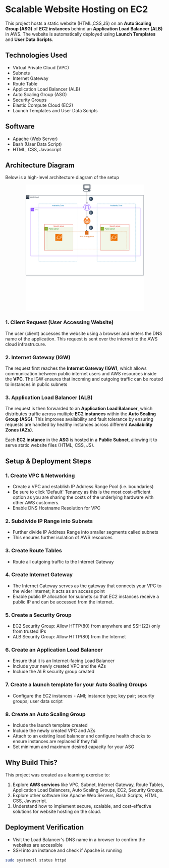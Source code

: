 # Scalable Website Hosting on EC2

This project hosts a static website (HTML,CSS,JS) on an **Auto Scaling Group (ASG)** of **EC2 instances** behind an **Application Load Balancer (ALB)** in AWS. The website is automatically deployed using **Launch Templates** and **User Data Scripts**.

## Technologies Used
- Virtual Private Cloud (VPC)
- Subnets
- Internet Gateway
- Route Table
- Application Load Balancer (ALB)
- Auto Scaling Group (ASG)
- Security Groups
- Elastic Compute Cloud (EC2)
- Launch Templates and User Data Scripts

## Software
- Apache (Web Server)
- Bash (User Data Script)
- HTML, CSS, Javascript

## Architecture Diagram
Below is a high-level architecture diagram of the setup

<p align="center">
   <img src="/images/V1_StaticWebsiteHosting.png" height=400 >
<p>

### 1. Client Request (User Accessing Website)
The user (client) accesses the website using a browser and enters the DNS name of the application. 
This request is sent over the internet to the AWS cloud infrastrucure. 

### 2. Internet Gateway (IGW)
The request first reaches the **Internet Gateway (IGW)**, which allows communication between public internet users and AWS resources inside the **VPC**.
The IGW ensures that incoming and outgoing traffic can be routed to instances in public subnets

### 3. Application Load Balancer (ALB)
The request is then forwarded to an **Application Load Balancer**, which distributes traffic across multiple **EC2 instances** within the **Auto Scaling Group (ASG)**.
This improves availability and fault tolerance by ensuring requests are handled by healthy instances across different **Availability Zones (AZs)**.

Each **EC2 instance** in the **ASG** is hosted in a **Public Subnet**, allowing it to serve static website files (HTML, CSS, JS).

## Setup & Deployment Steps
### 1. Create VPC & Networking
- Create a VPC and establish IP Address Range Pool (i.e. boundaries)
- Be sure to click 'Default' Tenancy as this is the most cost-efficient option as you are sharing the costs of the underlying hardware with other AWS customers. 
- Enable DNS Hostname Resolution for VPC

### 2. Subdivide IP Range into Subnets
- Further divide IP Address Range into smaller segments called subnets
- This ensures further isolation of AWS resources

### 3. Create Route Tables
- Route all outgoing traffic to the Internet Gateway

### 4. Create Internet Gateway
- The Internet Gateway serves as the gateway that connects your VPC to the wider internet; it acts as an access point
- Enable public IP allocation for subnets so that EC2 instances receive a public IP and can be accessed from the internet.

### 5. Create a Security Group
- EC2 Security Group: Allow HTTP(80) from anywhere and SSH(22) only from trusted IPs 
- ALB Security Group: Allow HTTP(80) from the Internet

### 6. Create an Application Load Balancer
- Ensure that it is an Internet-facing Load Balancer
- Include your newly created VPC and the AZs
- Include the ALB security group created

### 7. Create a launch template for your Auto Scaling Groups
- Configure the EC2 instances - AMI; instance type; key pair; security groups; user data script

### 8. Create an Auto Scaling Group
- Include the launch template created
- Include the newly created VPC and AZs
- Attach to an existing load balancer and configure health checks to ensure instances are replaced if they fail
- Set minimum and maximum desired capacity for your ASG

## Why Build This?

This project was created as a learning exercise to:

1. Explore **AWS services** like VPC, Subnet, Internet Gateway, Route Tables, Application Load Balancers, Auto Scaling Groups, EC2, Security Groups.
2. Explore other software like Apache Web Servers, Bash Scripts, HTML, CSS, Javascript. 
3. Understand how to implement secure, scalable, and cost-effective solutions for website hosting on the cloud.

## Deployment Verification
- Visit the Load Balancer's DNS name in a browser to confirm the websites are accessible
- SSH into an instance and check if Apache is running 
```bash
sudo systemctl status httpd
```
